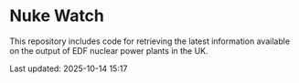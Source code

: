 # Nuke Watch

This repository includes code for retrieving the latest information available on the output of EDF nuclear power plants in the UK.

Last updated: 2025-10-14 15:17